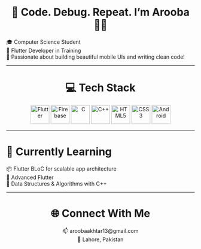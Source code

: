 <div align="center">

<h1>🚧 Code. Debug. Repeat. I’m Arooba 👩‍💻</h1>

</div>

🎓 Computer Science Student  
💙 Flutter Developer in Training  
🚀 Passionate about building beautiful mobile UIs and writing clean code!

---

<div align="center">
<h1>💻 Tech Stack</h1>
</div>

<p align="center">
  <img src="https://cdn.jsdelivr.net/gh/devicons/devicon/icons/flutter/flutter-original.svg" width="50" alt="Flutter" title="Flutter"/>
  <img src="https://cdn.jsdelivr.net/gh/devicons/devicon/icons/firebase/firebase-plain.svg" width="50" alt="Firebase" title="Firebase"/>
  <img src="https://cdn.jsdelivr.net/gh/devicons/devicon/icons/c/c-original.svg" width="50" alt="C" title="C"/>
  <img src="https://cdn.jsdelivr.net/gh/devicons/devicon/icons/cplusplus/cplusplus-original.svg" width="50" alt="C++" title="C++"/>
  <img src="https://cdn.jsdelivr.net/gh/devicons/devicon/icons/html5/html5-original.svg" width="50" alt="HTML5" title="HTML5"/>
  <img src="https://cdn.jsdelivr.net/gh/devicons/devicon/icons/css3/css3-original.svg" width="50" alt="CSS3" title="CSS3"/>
  <img src="https://cdn.jsdelivr.net/gh/devicons/devicon/icons/android/android-original.svg" width="50" alt="Android" title="Android"/>
</p>

---

<h1>🎯 Currently Learning</h1>

<p>
  📦 Flutter BLoC for scalable app architecture <br/>
  🎯 Advanced Flutter <br/>
  🧠 Data Structures & Algorithms with C++
</p>
</div>

---

<div align="center">
<h1>🌐 Connect With Me</h1>

<p>
  📫 aroobaakhtar13@gmail.com <br/>
  📍 Lahore, Pakistan
</p>
</div>
 

